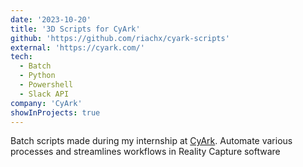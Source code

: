 ```yaml
---
date: '2023-10-20'
title: '3D Scripts for CyArk'
github: 'https://github.com/riachx/cyark-scripts'
external: 'https://cyark.com/'
tech:
  - Batch
  - Python
  - Powershell
  - Slack API
company: 'CyArk'
showInProjects: true
---
```


Batch scripts made during my internship at [CyArk](https://www.cyark.org). Automate various processes and streamlines workflows in Reality Capture software
